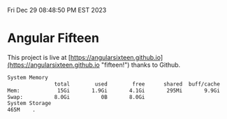 Fri Dec 29 08:48:50 PM EST 2023

# Angular Fifteen


This project is live at [https://angularsixteen.github.io](https://angularsixteen.github.io "fifteen!") thanks to Github.

```bash
System Memory
               total        used        free      shared  buff/cache   available
Mem:            15Gi       1.9Gi       4.1Gi       295Mi       9.9Gi        13Gi
Swap:          8.0Gi          0B       8.0Gi
System Storage
465M	.
```
```bash
